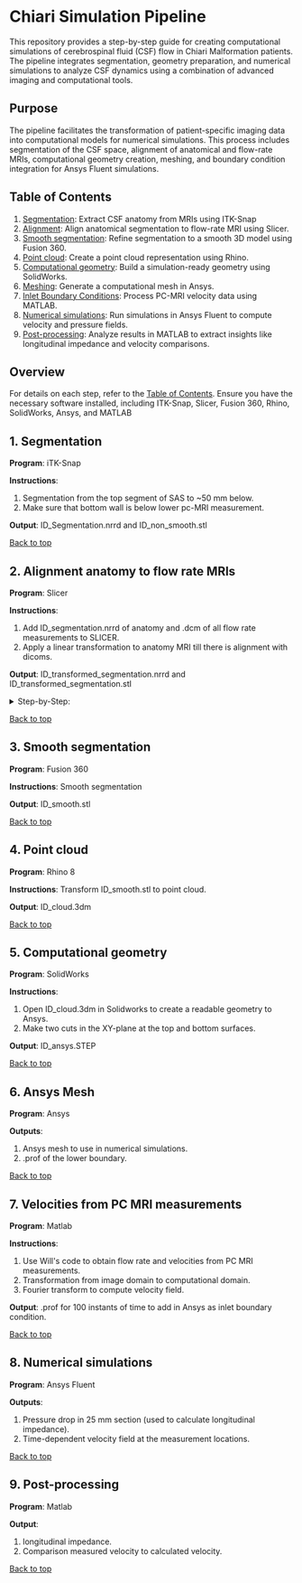 # Chiari Simulation Pipeline

This repository provides a step-by-step guide for creating computational simulations of cerebrospinal fluid (CSF) flow in Chiari Malformation patients. The pipeline integrates segmentation, geometry preparation, and numerical simulations to analyze CSF dynamics using a combination of advanced imaging and computational tools.

## Purpose

The pipeline facilitates the transformation of patient-specific imaging data into computational models for numerical simulations. This process includes segmentation of the CSF space, alignment of anatomical and flow-rate MRIs, computational geometry creation, meshing, and boundary condition integration for Ansys Fluent simulations.

<a id="Table_contents"></a>

## Table of Contents
1. [Segmentation](#Segmentation): Extract CSF anatomy from MRIs using ITK-Snap
2. [Alignment](#Alignment): Align anatomical segmentation to flow-rate MRI using Slicer.
3. [Smooth segmentation](#Smooth): Refine segmentation to a smooth 3D model using Fusion 360.
4. [Point cloud](#Point_cloud): Create a point cloud representation using Rhino.
5. [Computational geometry](#Computational_geometry): Build a simulation-ready geometry using SolidWorks.
6. [Meshing](#Ansys_mesh): Generate a computational mesh in Ansys.
7. [Inlet Boundary Conditions](#Inlet_BC): Process PC-MRI velocity data using MATLAB.
8. [Numerical simulations](#Numerical_simulations): Run simulations in Ansys Fluent to compute velocity and pressure fields.
9. [Post-processing](#Post-processing): Analyze results in MATLAB to extract insights like longitudinal impedance and velocity comparisons.

## Overview

For details on each step, refer to the [Table of Contents](#Table_contents). Ensure you have the necessary software installed, including ITK-Snap, Slicer, Fusion 360, Rhino, SolidWorks, Ansys, and MATLAB

## 1. Segmentation <a id="Segmentation"></a>

**Program**: iTK-Snap 

**Instructions**: 
1) Segmentation from the top segment of SAS to ~50 mm below. 
2) Make sure that bottom wall is below lower pc-MRI measurement.

**Output**: ID_Segmentation.nrrd and ID_non_smooth.stl 

[Back to top](#Table_contents)

## 2. Alignment anatomy to flow rate MRIs <a id="Alignment"></a>

**Program**: Slicer 

**Instructions**: 
1) Add ID_segmentation.nrrd of anatomy and .dcm of all flow rate measurements to SLICER. 
2) Apply a linear transformation to anatomy MRI till there is alignment with dicoms.

 **Output**: ID_transformed_segmentation.nrrd and ID_transformed_segmentation.stl 

<details>
  <summary> Step-by-Step:</summary>

1) add data
![alt text](screenshots/1_add_data.png)

2) load flow as sequences and anatomy as segmentation
![alt text](screenshots/2_load_sequences_segmentation.png)

3) load segmentation as volume, this allows for the linear transformation
![alt text](screenshots/3_load_nrddsegmentation_as_volume.png)

4) center 3D view
![alt text](screenshots/4_center_3D_view.png) 

5) rotate to volume plane
![alt text](screenshots/5_rotate_to_volume_plane.png) 

6) reset field of view, assign each window to a different view (c1c2, ...) and unable  3D view (open eye)
![alt text](screenshots/6_reset_field_of_view.png) 

7) go to segmentations
![alt text](screenshots/7_go_to_segmentations.png) 

8) change to desired opacity
![alt text](screenshots/8_change_opacity.png) 

9) go to transforms
![alt text](screenshots/9_go_to_transforms.png) 

10) create new linear transform
![alt text](screenshots/10_create_new_linear_transform.png) 

11) transform both segmentation and volume
![alt text](screenshots/11_transformed_both_nrrd_segmentaiton_and_volume.png) 

12) after flow measurements are aligned with anatomy, go to resample image
![alt text](screenshots/12_go_to_resample_image.png) 

13) in inputs, image to wrap volume
![alt text](screenshots/13_image_to_warp_volume_nrrd.png) 

14) save output image as ID_transformed_segmentation
![alt text](screenshots/14_name_output_image.png) 

15) select the linear transformation
![alt text](screenshots/15_select_your_linear_transform.png) 

16) apply linear transformation
![alt text](screenshots/16_apply.png) 

17) go to data
![alt text](screenshots/17_go_to_data.png) 

18) export to file
![alt text](screenshots/18_export_to_file.png) 

19) save slicer 3D session with all changes as ID_slicer, for future use

20) if you want to obtain the plane defined by a dicom to do a subsequent cut of the geometry, open the Python Interactor in Slicer (```Ctrl + 3```) and run the code, using **yellow, green, or red**: 

```
# Get the Yellow slice node (for c3-c4 view)
sliceNode = slicer.mrmlScene.GetNodeByID("vtkMRMLSliceNodeYellow")

# Get the SliceToRAS transform matrix (mapping slice coordinates to RAS coordinates)
sliceToRAS = sliceNode.GetSliceToRAS()

# Get the origin (position) of the slice (translation part of the transformation matrix)
origin = sliceToRAS.GetElement(0, 3), sliceToRAS.GetElement(1, 3), sliceToRAS.GetElement(2, 3)

# Get the normal vector (orientation of the slice)
normal = sliceToRAS.MultiplyPoint((0, 0, 1, 0))[:3]  # This applies the slice's orientation in RAS coordinates

# Output the results
print("Origin (Position):", origin)  # This is the position of the plane
print("Normal Vector:", normal)      # This is the direction of the plane

# Optionally, save the plane parameters to a text file for later use
with open("plane_info.txt", "w") as f:
    f.write(f"Origin: {origin}\n")
    f.write(f"Normal: {normal}\n")

print("Plane information saved to plane_info.txt")=
```



**Next two steps (19 and 20) are only for visualization!**

19) change background color
![alt text](screenshots/19_change_background_color.png) 

20) spin 3D view
![alt text](screenshots/20_spin_3D_view.png)


**Save as stl:**

21) load ID_transformed_segmentation.nrrd
![alt text](screenshots/stl_1_load_nrrd.png) 

22) go to data
![alt text](screenshots/stl_2_go_to_data.png)

23) export visible segments 
![alt text](screenshots/stl_3_export_visible_segments.png)

24) export to file 
![alt text](screenshots/stl_4_export_to_file.png)

25) save as stl
![alt text](screenshots/stl_5_save_as_stl.png)

</details>

[Back to top](#Table_contents)

## 3. Smooth segmentation <a id="Smooth"></a>

**Program**:  Fusion 360

**Instructions**: Smooth segmentation

**Output**: ID_smooth.stl

[Back to top](#Table_contents)



## 4. Point cloud <a id="Point_cloud"></a>

**Program**:  Rhino 8

**Instructions**: Transform ID_smooth.stl to point cloud. 

**Output**: ID_cloud.3dm

[Back to top](#Table_contents)

## 5. Computational geometry <a id="Computational_geometry"></a>
**Program**: SolidWorks 

**Instructions**: 
1) Open ID_cloud.3dm in Solidworks to create a readable geometry to Ansys.
2) Make two cuts in the XY-plane at the top and bottom surfaces. 

**Output**: ID_ansys.STEP

[Back to top](#Table_contents)


## 6. Ansys Mesh <a id="Ansys_mesh"></a>
**Program**: Ansys

**Outputs**: 
1) Ansys mesh to use in numerical simulations.
2) .prof of the lower boundary. 

[Back to top](#Table_contents)

## 7. Velocities from PC MRI measurements <a id="Inlet_BC"></a>

**Program**:  Matlab

**Instructions**: 
1) Use Will's code to obtain flow rate and velocities from PC MRI measurements. 
2) Transformation from image domain to computational domain. 
3) Fourier transform to compute velocity field.

**Output**: .prof for 100 instants of time to add in Ansys as inlet boundary condition. 

[Back to top](#Table_contents)

## 8. Numerical simulations <a id="Numerical_simulations"></a>

**Program**: Ansys Fluent

**Outputs**: 
1) Pressure drop in 25 mm section (used to calculate longitudinal impedance).
2) Time-dependent velocity field at the measurement locations.  

[Back to top](#Table_contents)

## 9. Post-processing  <a id="Post-processing"></a>

**Program**:  Matlab

**Output**: 
1) longitudinal impedance.
2) Comparison measured velocity to calculated velocity.

[Back to top](#Table_contents)
